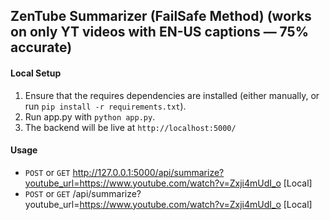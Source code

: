 ## ZenTube Summarizer (FailSafe Method) (works on only YT videos with EN-US captions — 75% accurate)


#### Local Setup

1. Ensure that the requires dependencies are installed (either manually, or run ```pip install -r requirements.txt```).
2. Run app.py with ```python app.py```.
3. The backend will be live at ```http://localhost:5000/```


#### Usage 

- `POST` or `GET`  http://127.0.0.1:5000/api/summarize?youtube_url=https://www.youtube.com/watch?v=Zxji4mUdI_o [Local]
- `POST` or `GET`  <endpoint>/api/summarize?youtube_url=https://www.youtube.com/watch?v=Zxji4mUdI_o [Local]